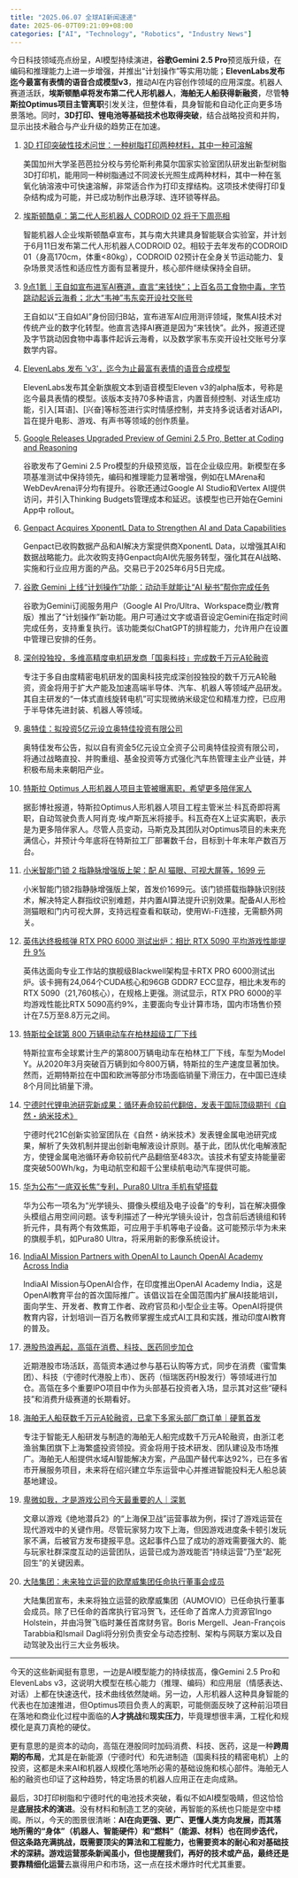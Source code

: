 ```yaml
---
title: "2025.06.07 全球AI新闻速递"
date: 2025-06-07T09:21:09+08:00
categories: ["AI", "Technology", "Robotics", "Industry News"]
---
```


今日科技领域亮点纷呈，AI模型持续演进，**谷歌Gemini 2.5 Pro**预览版升级，在编码和推理能力上进一步增强，并推出“计划操作”等实用功能；**ElevenLabs发布迄今最富有表情的语音合成模型v3**，推动AI在内容创作领域的应用深度。机器人赛道活跃，**埃斯顿酷卓将发布第二代人形机器人**，**海舶无人船获得新融资**，尽管**特斯拉Optimus项目主管离职**引发关注，但整体看，具身智能和自动化正向更多场景落地。同时，**3D打印、锂电池等基础技术也取得突破**，结合战略投资和并购，显示出技术融合与产业升级的趋势正在加速。

1.  [3D 打印突破性技术问世：一种树脂打印两种材料，其中一种可溶解](https://www.ithome.com/0/858/943.htm)

    美国加州大学圣芭芭拉分校与劳伦斯利弗莫尔国家实验室团队研发出新型树脂3D打印机，能用同一种树脂通过不同波长光照生成两种材料，其中一种在氢氧化钠溶液中可快速溶解，非常适合作为打印支撑结构。这项技术使得打印复杂结构成为可能，并已成功制作出悬浮球、连环锁等样品。

2.  [埃斯顿酷卓：第二代人形机器人 CODROID 02 将于下周亮相](https://www.ithome.com/0/858/933.htm)

    智能机器人企业埃斯顿酷卓宣布，其与南大共建具身智能联合实验室，并计划于6月11日发布第二代人形机器人CODROID 02。相较于去年发布的CODROID 01（身高170cm，体重<80kg），CODROID 02预计在全身关节运动能力、复杂场景灵活性和适应性方面有显著提升，核心部件继续保持全自研。

3.  [9点1氪｜王自如宣布进军AI赛道，直言“来钱快”；上百名员工食物中毒，字节跳动起诉云海肴；北大“韦神”韦东奕开设社交账号](https://36kr.com/p/3325686325733633)

    王自如以“王自如AI”身份回归B站，宣布进军AI应用测评领域，聚焦AI技术对传统产业的数字化转型。他直言选择AI赛道是因为“来钱快”。此外，报道还提及字节跳动因食物中毒事件起诉云海肴，以及数学家韦东奕开设社交账号分享数学内容。

4.  [ElevenLabs 发布 'v3'，迄今为止最富有表情的语音合成模型](https://analyticsindiamag.com/ai-news-updates/elevenlabs-unveils-v3-its-most-expressive-text-to-speech-model-yet/)

    ElevenLabs发布其全新旗舰文本到语音模型Eleven v3的alpha版本，号称是迄今最具表情的模型。该版本支持70多种语言，内置音频控制、对话生成功能，引入[耳语]、[兴奋]等标签进行实时情感控制，并支持多说话者对话API，旨在提升电影、游戏、有声书等领域的创作质量。

5.  [Google Releases Upgraded Preview of Gemini 2.5 Pro, Better at Coding and Reasoning](https://analyticsindiamag.com/ai-news-updates/google-releases-upgraded-preview-of-gemini-2-5-pro-better-at-coding-and-reasoning/)

    谷歌发布了Gemini 2.5 Pro模型的升级预览版，旨在企业级应用。新模型在多项基准测试中保持领先，编码和推理能力显著增强，例如在LMArena和WebDevArena评分均有提升。谷歌还通过Google AI Studio和Vertex AI提供访问，并引入Thinking Budgets管理成本和延迟。该模型也已开始在Gemini App中 rollout。

6.  [Genpact Acquires XponentL Data to Strengthen AI and Data Capabilities](https://analyticsindiamag.com/ai-news-updates/genpact-acquires-xponentl-data-to-strengthen-ai-and-data-capabilities/)

    Genpact已收购数据产品和AI解决方案提供商XponentL Data，以增强其AI和数据战略能力。此次收购支持Genpact向AI优先服务转型，强化其在AI战略、实施和行业应用方面的产品。交易已于2025年6月5日完成。

7.  [谷歌 Gemini 上线“计划操作”功能：动动手就能让“AI 秘书”帮你完成任务](https://www.ithome.com/0/858/981.htm)

    谷歌为Gemini订阅服务用户（Google AI Pro/Ultra、Workspace商业/教育版）推出了“计划操作”新功能。用户可通过文字或语音设定Gemini在指定时间完成任务，支持重复执行。该功能类似ChatGPT的排程能力，允许用户在设置中管理已安排的任务。

8.  [深创投独投，多维高精度电机研发商「国奥科技」完成数千万元A轮融资](https://36kr.com/p/3324472875624963)

    专注于多自由度精密电机研发的国奥科技完成深创投独投的数千万元A轮融资，资金将用于扩大产能及加速高端半导体、汽车、机器人等领域产品研发。其自主研发的“一体式直线旋转电机”可实现微纳米级定位和精准力控，已应用于半导体先进封装、机器人等领域。

9.  [奥特佳：拟投资5亿元设立奥特佳投资有限公司](https://36kr.com/newsflashes/3324964021905668?f=rss)

    奥特佳发布公告，拟以自有资金5亿元设立全资子公司奥特佳投资有限公司，将通过战略直投、并购重组、基金投资等方式强化汽车热管理主业产业链，并积极布局未来朝阳产业。

10. [特斯拉 Optimus 人形机器人项目主管被曝离职，希望更多陪伴家人](https://www.ithome.com/0/858/969.htm)

    据彭博社报道，特斯拉Optimus人形机器人项目工程主管米兰·科瓦奇即将离职，自动驾驶负责人阿肖克·埃卢斯瓦米将接手。科瓦奇在X上证实离职，表示是为更多陪伴家人。尽管人员变动，马斯克及其团队对Optimus项目的未来充满信心，并预计今年底将在特斯拉工厂部署数千台，目标到十年末年产数百万台。

11. [小米智能门锁 2 指静脉增强版上架：配 AI 猫眼、可视大屏等，1699 元](https://www.ithome.com/0/858/955.htm)

    小米智能门锁2指静脉增强版上架，首发价1699元。该门锁搭载指静脉识别技术，解决特定人群指纹识别难题，并内置AI算法提升识别效果。配备AI人形检测猫眼和门内可视大屏，支持远程查看和联动，使用Wi-Fi连接，无需额外网关。

12. [英伟达终极核弹 RTX PRO 6000 测试出炉：相比 RTX 5090 平均游戏性能提升 9%](https://www.ithome.com/0/858/946.htm)

    英伟达面向专业工作站的旗舰级Blackwell架构显卡RTX PRO 6000测试出炉。该卡拥有24,064个CUDA核心和96GB GDDR7 ECC显存，相比未发布的RTX 5090（21,760核心），在规格上更强。测试显示，RTX PRO 6000的平均游戏性能比RTX 5090高约9%，主要面向专业计算市场，国内市场售价预计在7.5万至8.8万元之间。

13. [特斯拉全球第 800 万辆电动车在柏林超级工厂下线](https://www.ithome.com/0/858/937.htm)

    特斯拉宣布全球累计生产的第800万辆电动车在柏林工厂下线，车型为Model Y。从2020年3月突破百万辆到如今800万辆，特斯拉的生产速度显著加快。然而，近期特斯拉在中国和欧洲等部分市场面临销量下滑压力，在中国已连续8个月同比销量下滑。

14. [宁德时代锂电池研究新成果：循环寿命较前代翻倍，发表于国际顶级期刊《自然・纳米技术》](https://www.ithome.com/0/858/936.htm)

    宁德时代21C创新实验室团队在《自然・纳米技术》发表锂金属电池研究成果，解析了失效机制并提出创新电解液设计原则。基于此，团队优化电解液配方，使锂金属电池循环寿命较前代产品翻倍至483次。该技术有望支持能量密度突破500Wh/kg，为电动航空和超千公里续航电动汽车提供可能。

15. [华为公布“一底双长焦”专利，Pura80 Ultra 手机有望搭载](https://www.ithome.com/0/858/935.htm)

    华为公布一项名为“光学镜头、摄像头模组及电子设备”的专利，旨在解决摄像头模组占用空间问题。该专利描述了一种光学镜头设计，包含前后透镜组和转折元件，具有两个有效焦距，可应用于手机等电子设备。这可能预示华为未来的旗舰手机，如Pura80 Ultra，将采用新的影像系统设计。

16. [IndiaAI Mission Partners with OpenAI to Launch OpenAI Academy Across India](https://analyticsindiamag.com/ai-news-updates/indiaai-mission-partners-with-openai-to-launch-openai-academy-across-india/)

    IndiaAI Mission与OpenAI合作，在印度推出OpenAI Academy India，这是OpenAI教育平台的首次国际推广。该倡议旨在全国范围内扩展AI技能培训，面向学生、开发者、教育工作者、政府官员和小型企业主等。OpenAI将提供教育内容，计划培训一百万名教师掌握生成式AI工具和实践，推动印度AI教育的普及。

17. [港股热浪再起，高瓴在消费、科技、医药同步加仓](https://36kr.com/p/3324834133240064?f=rss)

    近期港股市场活跃，高瓴资本通过参与基石认购等方式，同步在消费（蜜雪集团）、科技（宁德时代港股上市）、医药（恒瑞医药H股发行）等领域进行加仓。高瓴在多个重要IPO项目中作为头部基石投资者入场，显示其对这些“硬科技”和消费升级赛道的长期看好。

18. [海舶无人船获数千万元A轮融资，已拿下多家头部厂商订单｜硬氪首发](https://36kr.com/p/3324709966047488?f=rss)

    专注于智能无人船研发与制造的海舶无人船完成数千万元A轮融资，由浙江老渔翁集团旗下上海繁盛投资领投。资金将用于技术研发、团队建设及市场推广。海舶无人船提供水域AI智能解决方案，产品国产替代率达92%，已在多省市开展服务项目，未来将在绍兴建立华东运营中心并推进智能投料无人船总装基地建设。

19. [卑微如我，才是游戏公司今天最重要的人｜深氪](https://36kr.com/p/3323546144172294)

    文章以游戏《绝地潜兵2》的“上海保卫战”运营事故为例，探讨了游戏运营在现代游戏中的关键作用。尽管玩家努力攻下上海，但因游戏进度条卡顿引发玩家不满，后被官方发布捷报平息。这起事件凸显了成功的游戏需要强大的、能与玩家社群深度互动的运营团队，运营已成为游戏能否“持续运营”乃至“起死回生”的关键因素。

20. [大陆集团：未来独立运营的欧摩威集团任命执行董事会成员](https://36kr.com/newsflashes/3324964021905668?f=rss)

    大陆集团宣布，未来将独立运营的欧摩威集团（AUMOVIO）已任命执行董事会成员。除了已任命的首席执行官冯贺飞，还任命了首席人力资源官Ingo Holstein，并由冯贺飞临时兼任首席财务官。Boris Mergell、Jean-François Tarabbia和Ismail Dagli将分别负责安全与动态控制、架构与网联方案以及自动驾驶及出行三大业务板块。

---

今天的这些新闻挺有意思，一边是AI模型能力的持续拔高，像Gemini 2.5 Pro和ElevenLabs v3，这说明大模型在核心能力（推理、编码）和应用层（情感表达、对话）上都在快速迭代，技术曲线依然陡峭。另一边，人形机器人这种具身智能的代表也在加速推进，但Optimus项目负责人的离职，可能侧面反映了这种前沿项目在落地和商业化过程中面临的**人才挑战**和**现实压力**，毕竟理想很丰满，工程化和规模化是真刀真枪的硬仗。

更有意思的是资本的动向，高瓴在港股同时加码消费、科技、医药，这是一种**跨周期的布局**，尤其是在新能源（宁德时代）和先进制造（国奥科技的精密电机）上的投资，这都是未来AI和机器人规模化落地所必需的基础设施和核心部件。海舶无人船的融资也印证了这种趋势，特定场景的机器人应用正在走向成熟。

最后，3D打印树脂和宁德时代的电池技术突破，看似不如AI模型吸睛，但这恰恰是**底层技术的演进**。没有材料和制造工艺的突破，再智能的系统也只能是空中楼阁。所以，今天的图景很清晰：**AI在向更强、更广、更懂人类方向发展，而其落地所需的“身体”（机器人、智能硬件）和“燃料”（能源、材料）也在同步迭代，但这条路充满挑战，既需要顶尖的算法和工程能力，也需要资本的耐心和对基础技术的深耕。**游戏运营那条新闻虽小，但也提醒我们，再好的技术或产品，最终还是要靠**精细化运营**去赢得用户和市场，这一点在技术爆炸时代尤其重要。